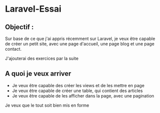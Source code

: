 # Laravel-Essai

## Objectif :
Sur base de ce que j'ai appris récemment sur Laravel, je veux être capable de créer un petit site, avec une page d'accueil, une page blog et une page contact.

J'ajouterai des exercices par la suite

## A quoi je veux arriver
 - Je veux être capable des créer les views et de les mettre en page
 - Je veux être capable de créer une table, qui contient des articles
 - Je veux être capable de les afficher dans la page, avec une pagination

 Je veux que le tout soit bien mis en forme